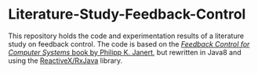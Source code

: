 Literature-Study-Feedback-Control
=================================
This repository holds the code and experimentation results of a literature study on feedback control. The code is based on the [*Feedback Control for Computer Systems* book by Philipp K. Janert](http://shop.oreilly.com/product/0636920028970.do), but rewritten in Java8 and using the [ReactiveX/RxJava](https://github.com/ReactiveX/RxJava) library.
